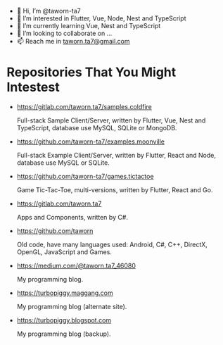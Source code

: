 * 👋 Hi, I’m @taworn-ta7
* 👀 I’m interested in Flutter, Vue, Node, Nest and TypeScript
* 🌱 I’m currently learning Vue, Nest and TypeScript
* 💞️ I’m looking to collaborate on ...
* 📫 Reach me in taworn.ta7@gmail.com

<!---
taworn-ta7/taworn-ta7 is a ✨ special ✨ repository because its `README.md` (this file) appears on your GitHub profile.
You can click the Preview link to take a look at your changes.
--->

# Repositories That You Might Intestest

* https://gitlab.com/taworn.ta7/samples.coldfire

	Full-stack Sample Client/Server, written by Flutter, Vue, Nest and TypeScript, database use MySQL, SQLite or MongoDB.

* https://github.com/taworn-ta7/examples.moonville

	Full-stack Example Client/Server, written by Flutter, React and Node, database use MySQL or SQLite.

* https://github.com/taworn-ta7/games.tictactoe

	Game Tic-Tac-Toe, multi-versions, written by Flutter, React and Go.

* https://gitlab.com/taworn.ta7

	Apps and Components, written by C#.

* https://github.com/taworn

	Old code, have many languages used: Android, C#, C++, DirectX, OpenGL, JavaScript and Games.

* https://medium.com/@taworn.ta7_46080

	My programming blog.

* https://turbopiggy.maggang.com

	My programming blog (alternate site).

* https://turbopiggy.blogspot.com

	My programming blog (backup).

